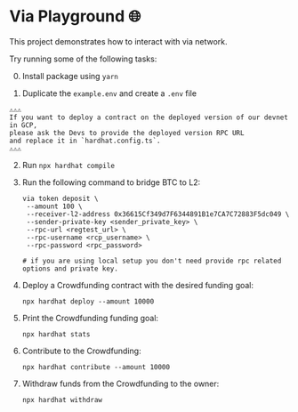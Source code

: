 # Via Playground 🌐

This project demonstrates how to interact with via network.

Try running some of the following tasks:

0. Install package using `yarn`

1. Duplicate the `example.env` and create a `.env` file

```
⚠️⚠️⚠️
If you want to deploy a contract on the deployed version of our devnet in GCP,
please ask the Devs to provide the deployed version RPC URL
and replace it in `hardhat.config.ts`.
⚠️⚠️⚠️
```

2. Run `npx hardhat compile`

3. Run the following command to bridge BTC to L2:

   ```shell
   via token deposit \
    --amount 100 \
    --receiver-l2-address 0x36615Cf349d7F6344891B1e7CA7C72883F5dc049 \
    --sender-private-key <sender_private_key> \
    --rpc-url <regtest_url> \
    --rpc-username <rcp_username> \
    --rpc-password <rpc_password>

   # if you are using local setup you don't need provide rpc related options and private key.
   ```

4. Deploy a Crowdfunding contract with the desired funding goal:
   ```shell
   npx hardhat deploy --amount 10000
   ```
5. Print the Crowdfunding funding goal:
   ```shell
   npx hardhat stats
   ```
6. Contribute to the Crowdfunding:
   ```shell
   npx hardhat contribute --amount 10000
   ```
7. Withdraw funds from the Crowdfunding to the owner:
   ```shell
   npx hardhat withdraw
   ```
